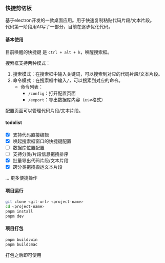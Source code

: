 ### 快捷剪切板
基于electron开发的一款桌面应用。用于快速复制粘贴代码片段/文本片段。  
代码第一阶段用AI写了一部分，目前在逐步优化代码。

#### 基本使用 
目前唤醒的快捷键 是 `ctrl + alt + k`，唤醒搜索框。  

搜索框支持两种模式：  
1. 搜索模式：在搜索框中输入关键词，可以搜索到对应的代码片段/文本片段。  
2. 命令模式：在搜索框中输入`/`，可以搜索到对应的命令。  
   - 命令列表：
     - `/config`：打开配置页面
     - `/export`：导出数据库内容（csv格式）

配置页面可以管理代码片段/文本片段。  

#### todolist
- [x] 支持代码直接编辑
- [x] 唤起搜索框窗口的快捷键配置
- [ ] 数据库位置配置
- [ ] 支持分类/片段信息拖拽排序
- [x] 批量导出代码片段/文本片段  
- [x] 跨分类拖拽搬运文本片段

... 更多便捷操作

#### 项目运行
```bash
git clone <git-url> <project-name>
cd <project-name>
pnpm install
pnpm dev
```

#### 项目打包
```bash
pnpm build:win
pnpm build:mac
```
打包之后即可使用
